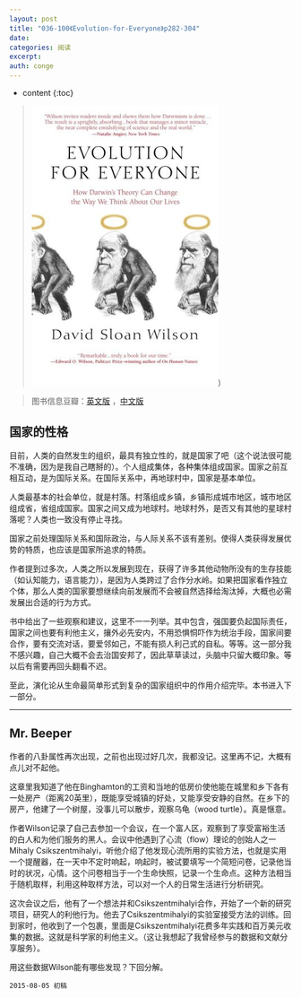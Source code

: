 ```yaml
---
layout: post
title: "036-100《Evolution-for-Everyone》p282-304"
date:
categories: 阅读
excerpt:
auth: conge
---
```

* content
{:toc}

>  ![Evolution for Everyone 封面](/assets/images/阅读/118382-82fb2ece17c628e9.jpg))

> 图书信息豆瓣：[英文版](http://book.douban.com/subject/2570988/) ，[中文版](http://book.douban.com/subject/10588813/)

## 国家的性格

目前，人类的自然发生的组织，最具有独立性的，就是国家了吧（这个说法很可能不准确，因为是我自己瞎掰的）。个人组成集体，各种集体组成国家。国家之前互相互动，是为国际关系。在国际关系中，再地球村中，国家是基本单位。

人类最基本的社会单位，就是村落。村落组成乡镇，乡镇形成城市地区，城市地区组成省，省组成国家。国家之间又成为地球村。地球村外，是否又有其他的星球村落呢？人类也一致没有停止寻找。

国家之前处理国际关系和国际政治，与人际关系不该有差别。使得人类获得发展优势的特质，也应该是国家所追求的特质。

作者提到过多次，人类之所以发展到现在，获得了许多其他动物所没有的生存技能（如认知能力，语言能力），是因为人类跨过了合作分水岭。如果把国家看作独立个体，那么人类的国家要想继续向前发展而不会被自然选择给淘汰掉，大概也必需发展出合适的行为方式。

书中给出了一些观察和建议，这里不一一列举。其中包含，强国要负起国际责任，国家之间也要有利他主义，攘外必先安内，不用恐惧恫吓作为统治手段，国家间要合作，要有交流对话，要爱邻如己，不能有损人利己式的自私。等等。这一部分我不感兴趣，自己大概不会去治国安邦了，因此草草读过，头脑中只留大概印象。等以后有需要再回头翻看不迟。

至此，演化论从生命最简单形式到复杂的国家组织中的作用介绍完毕。本书进入下一部分。

----

## Mr. Beeper

作者的八卦属性再次出现，之前也出现过好几次，我都没记。这里再不记，大概有点儿对不起他。

这章里我知道了他在Binghamton的工资和当地的低房价使他能在城里和乡下各有一处房产（距离20英里），既能享受城镇的好处，又能享受安静的自然。在乡下的房产，他建了一个树屋，没事儿可以散步，观察乌龟（wood turtle）。真是惬意。

作者Wilson记录了自己去参加一个会议，在一个富人区，观察到了享受富裕生活的白人和为他们服务的黑人。会议中他遇到了心流（flow）理论的创始人之一Mihaly Csikszentmihalyi，听他介绍了他发现心流所用的实验方法，也就是实用一个提醒器，在一天中不定时响起，响起时，被试要填写一个简短问卷，记录他当时的状况，心情。这个问卷相当于一个生命快照，记录一个生命点。这种方法相当于随机取样，利用这种取样方法，可以对一个人的日常生活进行分析研究。

这次会议之后，他有了一个想法并和Csikszentmihalyi合作，开始了一个新的研究项目，研究人的利他行为。他去了Csikszentmihalyi的实验室接受方法的训练。回到家时，他收到了一个包裹，里面是Csikszentmihalyi花费多年实践和百万美元收集的数据。这就是科学家的利他主义。（这让我想起了我曾经参与的数据和文献分享服务）。

用这些数据Wilson能有哪些发现？下回分解。



```
2015-08-05 初稿
```
